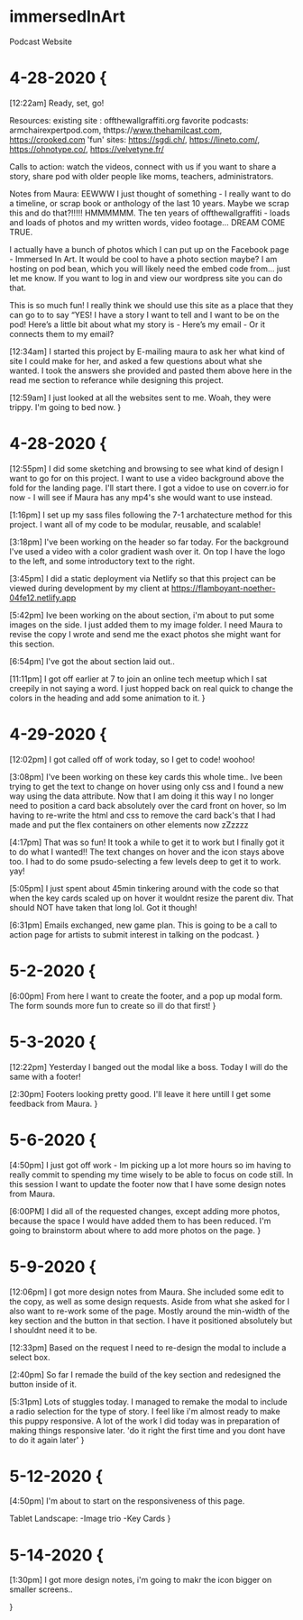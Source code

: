 # immersedInArt
Podcast Website


# 4-28-2020 {
  [12:22am]
  Ready, set, go!

  Resources:
  existing site : offthewallgraffiti.org
  favorite podcasts:  armchairexpertpod.com,  thttps://www.thehamilcast.com,  https://crooked.com
  'fun' sites:  https://sgdi.ch/, https://lineto.com/, https://ohnotype.co/, https://velvetyne.fr/

  Calls to action:
  watch the videos, 
  connect with us if you want to share a story,
  share pod with older people like moms, teachers, administrators.

  Notes from Maura:
  EEWWW I just thought of something - I really want to do a timeline, or scrap book or anthology of the last 10 years. Maybe we scrap this and do that?!!!!! HMMMMMM. The ten years of offthewallgraffiti - loads and loads of photos and my written words, video footage… DREAM COME TRUE.

  I actually have a bunch of photos which I can put up on the Facebook page - Immersed In Art.
  It would be cool to have a photo section maybe? I am hosting on pod bean, which you will likely need the embed code from… just let me know. If you want to log in and view our wordpress site you can do that.

  This is so much fun! I really think we should use this site as a place that they can go to to say “YES! I have a story I want to tell and I want to be on the pod! Here’s a little bit about what my story is - 
  Here’s my email - Or it connects them to my email?


  [12:34am]
  I started this project by E-mailing maura to ask her what kind of site I could make for her, and asked a few questions about what she wanted. I took the answers she provided and pasted them above here in the read me section to referance while designing this project.

  [12:59am]
  I just looked at all the websites sent to me. Woah, they were trippy. I'm going to bed now.
}

# 4-28-2020 {
  [12:55pm]
  I did some sketching and browsing to see what kind of design I want to go for on this project. I want to use a video background above the fold for the landing page. I'll start there. I got a vidoe to use on coverr.io for now - I will see if Maura has any mp4's she would want to use instead.

  [1:16pm]
  I set up my sass files following the 7-1 archatecture method for this project. I want all of my code to be modular, reusable, and scalable! 

  [3:18pm]
  I've been working on the header so far today. For the background I've used a video with a color gradient wash over it. On top I have the logo to the left, and some introductory text to the right.

  [3:45pm]
  I did a static deployment via Netlify so that this project can be viewed during development by my client at https://flamboyant-noether-04fe12.netlify.app

  [5:42pm]
  Ive been working on the about section, i'm about to put some images on the side. I just added them to my image folder. I need Maura to revise the copy I wrote and send me the exact photos she might want for this section.

  [6:54pm]
  I've got the about section laid out..

  [11:11pm]
  I got off earlier at 7 to join an online tech meetup which I sat creepily in not saying a word. I just hopped back on real quick to change the colors in the heading and add some animation to it.
}

# 4-29-2020 {
  [12:02pm]
  I got called off of work today, so I get to code! woohoo! 

  [3:08pm]
  I've been working on these key cards this whole time.. Ive been trying to get the text to change on hover using only css and I found a new way using the data attribute. Now that I am doing it this way I no longer need to position a card back absolutely over the card front on hover, so Im having to re-write the html and css to remove the card back's that I had made and put the flex containers on other elements now zZzzzz 

  [4:17pm]
  That was so fun! It took a while to get it to work but I finally got it to do what I wanted!! The text changes on hover and the icon stays above too. I had to do some psudo-selecting a few levels deep to get it to work. yay!

  [5:05pm]
  I just spent about 45min tinkering around with the code so that when the key cards scaled up on hover it wouldnt resize the parent div. That should NOT have taken that long lol. Got it though!

  [6:31pm]
  Emails exchanged, new game plan. This is going to be a call to action page for artists to submit interest in talking on the podcast.
}

# 5-2-2020 {
  [6:00pm]
  From here I want to create the footer, and a pop up modal form. The form sounds more fun to create so ill do that first!
}

# 5-3-2020 {
  [12:22pm]
  Yesterday I banged out the modal like a boss. Today I will do the same with a footer!

  [2:30pm]
  Footers looking pretty good. I'll leave it here untill I get some feedback from Maura. 
}

# 5-6-2020 {
  [4:50pm]
  I just got off work - Im picking up a lot more hours so im having to really commit to spending my time wisely to be able to focus on code still. In this session I want to update the footer now that I have some design notes from Maura.

  [6:00PM]
  I did all of the requested changes, except adding more photos, because the space I would have added them to has been reduced. I'm going to brainstorm about where to add more photos on the page.
}

# 5-9-2020 {
  [12:06pm]
  I got more design notes from Maura. She included some edit to the copy, as well as some design requests. Aside from what she asked for I also want to re-work some of the page. Mostly around the min-width of the key section and the button in that section. I have it positioned absolutely but I shouldnt need it to be.

  [12:33pm]
  Based on the request I need to re-design the modal to include a select box.

  [2:40pm]
  So far I remade the build of the key section and redesigned the button inside of it.

  [5:31pm]
  Lots of stuggles today. I managed to remake the modal to include a radio selection for the type of story. I feel like i'm almost ready to make this puppy responsive. A lot of the work I did today was in preparation of making things responsive later. 'do it right the first time and you dont have to do it again later'
}

# 5-12-2020 {
  [4:50pm]
  I'm about to start on the responsiveness of this page.

  Tablet Landscape:
  -Image trio
  -Key Cards
}

# 5-14-2020 {
  [1:30pm]
  I got more design notes, i'm going to makr the icon bigger on smaller screens..

  
}